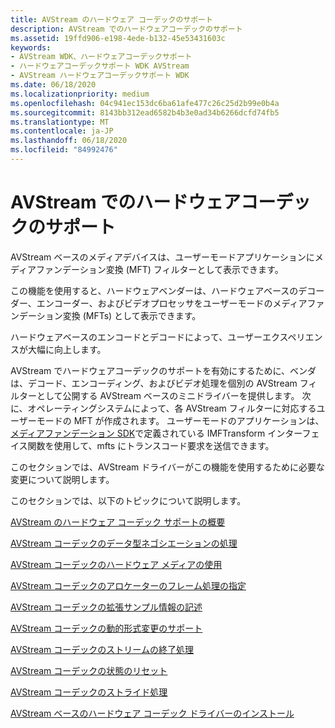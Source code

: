 ```yaml
---
title: AVStream のハードウェア コーデックのサポート
description: AVStream でのハードウェアコーデックのサポート
ms.assetid: 19ffd906-e198-4ede-b132-45e53431603c
keywords:
- AVStream WDK、ハードウェアコーデックサポート
- ハードウェアコーデックサポート WDK AVStream
- AVStream ハードウェアコーデックサポート WDK
ms.date: 06/18/2020
ms.localizationpriority: medium
ms.openlocfilehash: 04c941ec153dc6ba61afe477c26c25d2b99e0b4a
ms.sourcegitcommit: 8143bb312ead6582b4b3e0ad34b6266dcfd74fb5
ms.translationtype: MT
ms.contentlocale: ja-JP
ms.lasthandoff: 06/18/2020
ms.locfileid: "84992476"
---
```

# <a name="hardware-codec-support-in-avstream"></a>AVStream でのハードウェアコーデックのサポート

AVStream ベースのメディアデバイスは、ユーザーモードアプリケーションにメディアファンデーション変換 (MFT) フィルターとして表示できます。

この機能を使用すると、ハードウェアベンダーは、ハードウェアベースのデコーダー、エンコーダー、およびビデオプロセッサをユーザーモードのメディアファンデーション変換 (MFTs) として表示できます。

ハードウェアベースのエンコードとデコードによって、ユーザーエクスペリエンスが大幅に向上します。

AVStream でハードウェアコーデックのサポートを有効にするために、ベンダは、デコード、エンコーディング、およびビデオ処理を個別の AVStream フィルターとして公開する AVStream ベースのミニドライバーを提供します。 次に、オペレーティングシステムによって、各 AVStream フィルターに対応するユーザーモードの MFT が作成されます。 ユーザーモードのアプリケーションは、[メディアファンデーション SDK](https://docs.microsoft.com/windows/win32/medfound/microsoft-media-foundation-sdk)で定義されている IMFTransform インターフェイス関数を使用して、mfts にトランスコード要求を送信できます。

このセクションでは、AVStream ドライバーがこの機能を使用するために必要な変更について説明します。

このセクションでは、以下のトピックについて説明します。

[AVStream のハードウェア コーデック サポートの概要](getting-started-with-hardware-codec-support-in-avstream.md)

[AVStream コーデックのデータ型ネゴシエーションの処理](handling-data-type-negotiation-in-avstream-codecs.md)

[AVStream コーデックのハードウェア メディアの使用](using-hardware-mediums-in-avstream-codecs.md)

[AVStream コーデックのアロケーターのフレーム処理の指定](specifying-allocator-framing-in-avstream-codecs.md)

[AVStream コーデックの拡張サンプル情報の記述](describing-extended-sample-information-in-avstream-codecs.md)

[AVStream コーデックの動的形式変更のサポート](supporting-dynamic-format-changes-in-avstream-codecs.md)

[AVStream コーデックのストリームの終了処理](handling-end-of-stream-in-avstream-codecs.md)

[AVStream コーデックの状態のリセット](resetting-state-in-avstream-codecs.md)

[AVStream コーデックのストライド処理](handling-stride-in-avstream-codecs.md)

[AVStream ベースのハードウェア コーデック ドライバーのインストール](installing-an-avstream-based-hardware-codec-driver.md)
